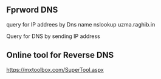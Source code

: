 ## Fprword DNS

query for IP addrees by Dns name
nslookup uzma.raghib.in


Query for DNS by sending IP address
## Online tool for Reverse DNS
https://mxtoolbox.com/SuperTool.aspx